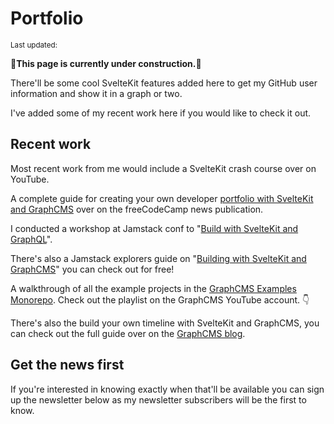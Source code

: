 <script>
  import { YouTube } from 'sveltekit-embed'
  import {
    DateUpdated, 
    Small, 
    NewsletterSignup
  } from '$lib/components'
</script>

# Portfolio

<Small>
  Last updated: <DateUpdated date="2022-01-14" small="true" />
</Small>

🚧**This page is currently under construction.**🚧

There'll be some cool SvelteKit features added here to get my GitHub
user information and show it in a graph or two.

I've added some of my recent work here if you would like to check it
out.

## Recent work

Most recent work from me would include a SvelteKit crash course over
on YouTube.

<YouTube youTubeId='zH2qG9YwN3s'/>

A complete guide for creating your own developer [portfolio
with SvelteKit and GraphCMS] over on the freeCodeCamp news
publication.

I conducted a workshop at Jamstack conf to "[Build with SvelteKit
and GraphQL]".

There's also a Jamstack explorers guide on "[Building with SvelteKit
and GraphCMS]" you can check out for free!

A walkthrough of all the example projects in the [GraphCMS
Examples Monorepo]. Check out the playlist on the GraphCMS YouTube
account. 👇

<!-- cSpell:ignore Svzog, Szqw -->
<YouTube listId='PL5SvzogSTpeH1Szqw4tPi9ZfgXDbY8GU-'/>

There's also the build your own timeline with SvelteKit and GraphCMS,
you can check out the full guide over on the [GraphCMS blog].

## Get the news first

If you're interested in knowing exactly when that'll be available you
can sign up the newsletter below as my newsletter subscribers will be
the first to know.

<NewsletterSignup />

<!-- Links -->

[graphcms examples monorepo]:
	https://github.com/GraphCMS/graphcms-examples
[graphcms blog]:
	https://graphcms.com/blog/build-a-personal-timeline-with-graphcms-and-sveltekit
[portfolio with sveltekit and graphcms]:
	https://www.freecodecamp.org/news/build-your-developer-portfolio-from-scratch-with-sveltekit-and-graphcms/
[build with sveltekit and graphql]:
	https://scottspence.com/speaking#jamstack-conf-workshop---2021-october
[building with sveltekit and graphcms]:
	https://scottspence.com/speaking#jamstack-explorers---2021-october
